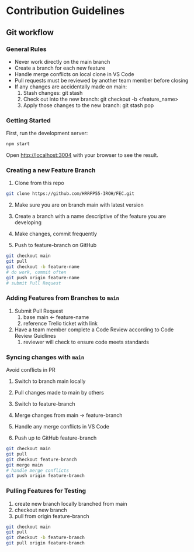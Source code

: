 # Contribution Guidelines
## Git workflow

### General Rules

- Never work directly on the main branch
- Create a branch for each new feature
- Handle merge conflicts on local clone in VS Code
- Pull requests must be reviewed by another team member before closing
- If any changes are accidentally made on main:
  1. Stash changes: git stash
  2. Check out into the new branch: git checkout -b <feature_name>
  3. Apply those changes to the new branch: git stash pop

### Getting Started

First, run the development server:

```bash
npm start
```

Open [http://localhost:3004](http://localhost:3004) with your browser to see the result.

### Creating a new Feature Branch
1. Clone from this repo

```bash
git clone https://github.com/HRRFP55-IROH/FEC.git
```
2. Make sure you are on branch main with latest version

3. Create a branch with a name descriptive of the feature you are developing

4. Make changes, commit frequently

5. Push to feature-branch on GitHub

````bash
git checkout main
git pull
git checkout -b feature-name
# do work, commit often
git push origin feature-name
# submit Pull Request
````

### Adding Features from Branches to `main`
1. Submit Pull Request
    1. base main <- feature-name
    2. reference Trello ticket with link
2. Have a team member complete a Code Review according to Code Review Guidlines
    1. reviewer will check to ensure code meets standards

### Syncing changes with `main`
Avoid conflicts in PR

1. Switch to branch main locally

2. Pull changes made to main by others

3. Switch to feature-branch

4. Merge changes from main -> feature-branch

5. Handle any merge conflicts in VS Code

6. Push up to GitHub feature-branch

````bash
git checkout main
git pull
git checkout feature-branch
git merge main
# handle merge conflicts
git push origin feature-branch
````

### Pulling Features for Testing
1. create new branch locally branched from main
2. checkout new branch
3. pull from origin feature-branch

````bash
git checkout main
git pull
git checkout -b feature-branch
git pull origin feature-branch
````